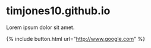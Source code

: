 # timjones10.github.io
Lorem ipsum dolor sit amet.

{% include button.html url="http://www.google.com" %}
